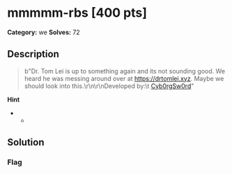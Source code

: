 # mmmmm-rbs [400 pts]

**Category:** we
**Solves:** 72

## Description
>b"Dr. Tom Lei is up to something again and its not sounding good. We heard he was messing around over at https://drtomlei.xyz. Maybe we should look into this.\r\n\r\nDeveloped by:\t [Cyb0rgSw0rd](https://github.com/AlfredSimpson)"

**Hint**
* -

## Solution

### Flag

